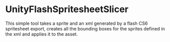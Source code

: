 # UnityFlashSpritesheetSlicer
This simple tool takes a sprite and an xml generated by a flash CS6 spritesheet export, creates all the bounding boxes for the sprites defined in the xml and applies it to the asset.
